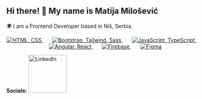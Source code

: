 ## Hi there! 👋 My name is Matija Milošević

🌍 I am a Frontend Developer based in Niš, Serbia.



<p align="center">
  <a href="https://skillicons.dev">
    <img src="https://skillicons.dev/icons?i=html,css" alt="HTML, CSS" />
  </a>
  &nbsp; &nbsp; &nbsp;
  <a href="https://skillicons.dev">
    <img src="https://skillicons.dev/icons?i=bootstrap,tailwind,sass" alt="Bootstrap, Tailwind, Sass" />
  </a>
  &nbsp; &nbsp; &nbsp;
  <a href="https://skillicons.dev">
    <img src="https://skillicons.dev/icons?i=js,ts" alt="JavaScript, TypeScript" />
  </a>
  &nbsp; &nbsp; &nbsp;
  <a href="https://skillicons.dev">
    <img src="https://skillicons.dev/icons?i=angular,react" alt="Angular, React" />
  </a>
  &nbsp; &nbsp; &nbsp;
  <a href="https://skillicons.dev">
    <img src="https://skillicons.dev/icons?i=firebase" alt="Firebase" />
  </a>
  &nbsp; &nbsp; &nbsp;
  <a href="https://skillicons.dev">
    <img src="https://skillicons.dev/icons?i=figma" alt="Figma" />
  </a>
</p>



**Socials:** <a href="https://www.linkedin.com/in/matija-milosevic">
    <img src="https://www.logo.wine/a/logo/LinkedIn/LinkedIn-Logo.wine.svg" alt="LinkedIn" width="100px">
</a>

<!--
**matijars/matijars** is a ✨ _special_ ✨ repository because its `README.md` (this file) appears on your GitHub profile.


